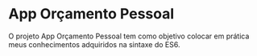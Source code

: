 <h1>App Orçamento Pessoal</h1>

<p> O projeto App Orçamento Pessoal tem como objetivo colocar em prática meus conhecimentos adquiridos na sintaxe do ES6.</p>
